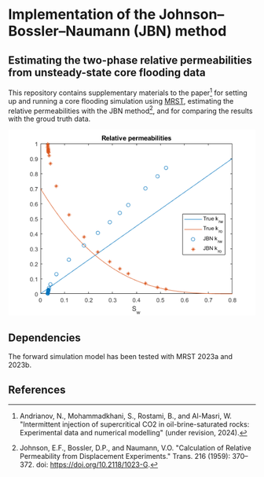 # Implementation of the Johnson–Bossler–Naumann (JBN) method   

## Estimating the two-phase relative permeabilities from unsteady-state core flooding data

 
This repository contains supplementary materials to the paper[^fn1] for setting up and running a core flooding simulation using [MRST](https://www.sintef.no/projectweb/mrst/), estimating the relative permeabilities with the JBN method[^fn2], and for comparing the results with the groud truth data.

![True vs JBN relative permeabilities](./rel_perm_jbn.png)

## Dependencies

The forward simulation model has been tested with MRST 2023a and 2023b.

## References

[^fn1]: Andrianov, N., Mohammadkhani, S., Rostami, B., and Al-Masri, W. "Intermittent injection of supercritical CO2 in oil-brine-saturated rocks: Experimental data and numerical modelling" (under revision, 2024).

[^fn2]: Johnson, E.F., Bossler, D.P., and Naumann, V.O. "Calculation of Relative Permeability from Displacement Experiments." Trans. 216 (1959): 370–372. doi: https://doi.org/10.2118/1023-G.
